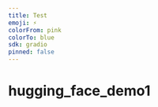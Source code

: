 ```yaml
---
title: Test
emoji: ⚡
colorFrom: pink
colorTo: blue
sdk: gradio
pinned: false
---
```




# hugging_face_demo1
